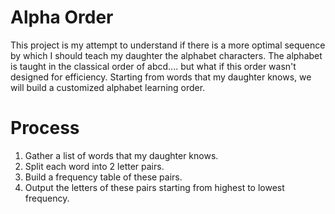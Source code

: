 # Alpha Order

This project is my attempt to understand if there is a more optimal sequence by which I should teach my daughter the alphabet characters. The alphabet is taught in the classical order of abcd.... but what if this order wasn't designed for efficiency.
Starting from words that my daughter knows, we will build a customized alphabet learning order.

# Process
1. Gather a list of words that my daughter knows.
2. Split each word into 2 letter pairs.
3. Build a frequency table of these pairs.
4. Output the letters of these pairs starting from highest to lowest frequency.